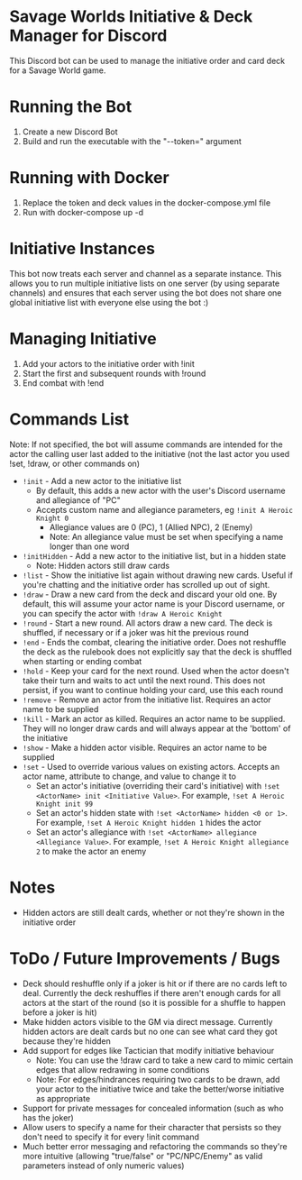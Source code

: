 
# Savage Worlds Initiative & Deck Manager for Discord
This Discord bot can be used to manage the initiative order and card deck for a Savage World game.

# Running the Bot
1. Create a new Discord Bot
2. Build and run the executable with the "--token=<DiscordBotToken>" argument

# Running with Docker
1. Replace the token and deck values in the docker-compose.yml file
2. Run with docker-compose up -d

# Initiative Instances
This bot now treats each server and channel as a separate instance. This allows you to run multiple initiative lists on one server (by using separate channels) and ensures that each server using the bot does not share one global initiative list with everyone else using the bot :)

# Managing Initiative
1. Add your actors to the initiative order with !init
2. Start the first and subsequent rounds with !round
3. End combat with !end

# Commands List
Note: If not specified, the bot will assume commands are intended for the actor the calling user last added to the initiative (not the last actor you used !set, !draw, or other commands on)
 - `!init` - Add a new actor to the initiative list
	 - By default, this adds a new actor with the user's Discord username and allegiance of "PC"
	 - Accepts custom name and allegiance parameters, eg `!init A Heroic Knight 0`
		 - Allegiance values are 0 (PC), 1 (Allied NPC), 2 (Enemy)
		 - Note: An allegiance value must be set when specifying a name longer than one word
 - `!initHidden` - Add a new actor to the initiative list, but in a hidden state
	 - Note: Hidden actors still draw cards
 - `!list` - Show the initiative list again without drawing new cards. Useful if you're chatting and the initiative order has scrolled up out of sight.
 - `!draw` - Draw a new card from the deck and discard your old one. By default, this will assume your actor name is your Discord username, or you can specify the actor with `!draw A Heroic Knight`
 - `!round` - Start a new round. All actors draw a new card. The deck is shuffled, if necessary or if a joker was hit the previous round
 - `!end` - Ends the combat, clearing the initiative order. Does not reshuffle the deck as the rulebook does not explicitly say that the deck is shuffled when starting or ending combat
 - `!hold` - Keep your card for the next round. Used when the actor doesn't take their turn and waits to act until the next round. This does not persist, if you want to continue holding your card, use this each round
 - `!remove` - Remove an actor from the initiative list. Requires an actor name to be supplied
 - `!kill` - Mark an actor as killed. Requires an actor name to be supplied. They will no longer draw cards and will always appear at the 'bottom' of the initiative
 - `!show` - Make a hidden actor visible. Requires an actor name to be supplied
 - `!set` - Used to override various values on existing actors. Accepts an actor name, attribute to change, and value to change it to
	 - Set an actor's initiative (overriding their card's initiative) with `!set <ActorName> init <Initiative Value>`. For example, `!set A Heroic Knight init 99`
	 - Set an actor's hidden state with `!set <ActorName> hidden <0 or 1>`. For example, `!set A Heroic Knight hidden 1` hides the actor
	 - Set an actor's allegiance with `!set <ActorName> allegiance <Allegiance Value>`. For example, `!set A Heroic Knight allegiance 2` to make the actor an enemy


# Notes

 - Hidden actors are still dealt cards, whether or not they're shown in the initiative order

# ToDo / Future Improvements / Bugs

 - Deck should reshuffle only if a joker is hit or if there are no cards left to deal. Currently the deck reshuffles if there aren't enough cards for all actors at the start of the round (so it is possible for a shuffle to happen before a joker is hit)
 - Make hidden actors visible to the GM via direct message. Currently hidden actors are dealt cards but no one can see what card they got because they're hidden
 - Add support for edges like Tactician that modify initiative behaviour
	 - Note: You can use the !draw card to take a new card to mimic certain edges that allow redrawing in some conditions
	 - Note: For edges/hindrances requiring two cards to be drawn, add your actor to the initiative twice and take the better/worse initiative as appropriate
 - Support for private messages for concealed information (such as who has the joker)
 - Allow users to specify a name for their character that persists so they don't need to specify it for every !init command
 - Much better error messaging and refactoring the commands so they're more intuitive (allowing "true/false" or "PC/NPC/Enemy" as valid parameters instead of only numeric values)
